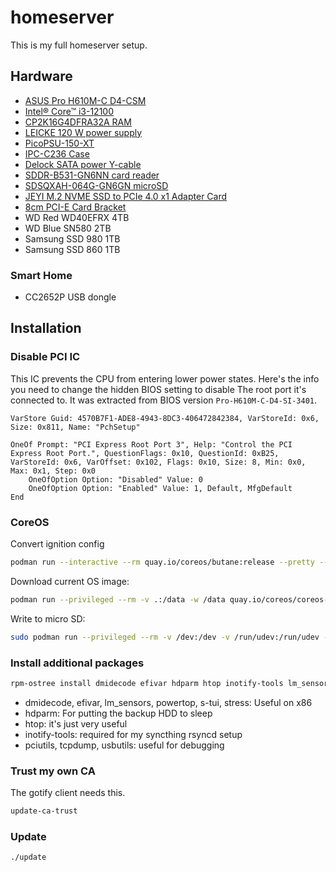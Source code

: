 # homeserver

This is my full homeserver setup.

## Hardware

- [ASUS Pro H610M-C D4-CSM](https://www.asus.com/motherboards-components/motherboards/business/pro-h610m-c-d4-csm/)
- [Intel® Core™ i3-12100](https://ark.intel.com/content/www/us/en/ark/products/134584/intel-core-i3-12100-processor-12m-cache-up-to-4-30-ghz.html)
- [CP2K16G4DFRA32A RAM](https://www.crucial.de/memory/ddr4/CP2K16G4DFRA32A)
- [LEICKE 120 W power supply](https://www.leicke.eu/de/products/NT03015)
- [PicoPSU-150-XT](https://www.mini-box.com/picoPSU-150-XT)
- [IPC-C236 Case](https://www.yakkaroo.de/19-zoll-2he-server-gehaeuse-ipc-c236-36cm-kurz)
- [Delock SATA power Y-cable](https://www.delock.de/produkt/60135/merkmale.html?g=835)
- [SDDR-B531-GN6NN card reader](https://www.westerndigital.com/de-de/products/accessories/sandisk-mobilemate-uhs-i-usb-3-0-microsd-reader-writer?sku=SDDR-B531-GN6NN)
- [SDSQXAH-064G-GN6GN microSD](https://www.westerndigital.com/products/memory-cards/sandisk-extreme-uhs-i-for-mobile-gaming-microsd?sku=SDSQXAH-064G-GN6GN)
- [JEYI M.2 NVME SSD to PCIe 4.0 x1 Adapter Card](https://de.aliexpress.com/item/1005005802093622.html?spm=a2g0o.order_list.order_list_main.11.130e5c5fU2vg1Y&gatewayAdapt=glo2deu)
- [8cm PCI-E Card Bracket](https://www.aliexpress.com/item/1005006014444931.html?spm=a2g0o.order_list.order_list_main.5.130e5c5fU2vg1Y)
- WD Red WD40EFRX 4TB
- WD Blue SN580 2TB
- Samsung SSD 980 1TB
- Samsung SSD 860 1TB


### Smart Home

- CC2652P USB dongle

## Installation

### Disable PCI IC

This IC prevents the CPU from entering lower power states. Here's the info you
need to change the hidden BIOS setting to disable The root port it's connected to.
It was extracted from BIOS version `Pro-H610M-C-D4-SI-3401`.

```
VarStore Guid: 4570B7F1-ADE8-4943-8DC3-406472842384, VarStoreId: 0x6, Size: 0x811, Name: "PchSetup"

OneOf Prompt: "PCI Express Root Port 3", Help: "Control the PCI Express Root Port.", QuestionFlags: 0x10, QuestionId: 0xB25, VarStoreId: 0x6, VarOffset: 0x102, Flags: 0x10, Size: 8, Min: 0x0, Max: 0x1, Step: 0x0
    OneOfOption Option: "Disabled" Value: 0
    OneOfOption Option: "Enabled" Value: 1, Default, MfgDefault
End
```

### CoreOS

Convert ignition config

```bash
podman run --interactive --rm quay.io/coreos/butane:release --pretty --strict < coreos/homeserver.bu > coreos/homeserver.ign
```

Download current OS image:

```bash
podman run --privileged --rm -v .:/data -w /data quay.io/coreos/coreos-installer:release download --architecture aarch64
```

Write to micro SD:

```bash
sudo podman run --privileged --rm -v /dev:/dev -v /run/udev:/run/udev -v .:/data -w /data quay.io/coreos/coreos-installer:release install --offline --image-file fedora-coreos-37.20221106.3.0-metal.x86_64.raw.xz --ignition-file coreos/homeserver.ign /dev/mmcblk0
```

### Install additional packages

```bash
rpm-ostree install dmidecode efivar hdparm htop inotify-tools lm_sensors pciutils powertop s-tui stress tcpdump usbutils
```

- dmidecode, efivar, lm_sensors, powertop, s-tui, stress: Useful on x86
- hdparm: For putting the backup HDD to sleep
- htop: it's just very useful
- inotify-tools: required for my syncthing rsyncd setup
- pciutils, tcpdump, usbutils: useful for debugging

### Trust my own CA

The gotify client needs this.

```bash
update-ca-trust
```

### Update

```bash
./update
```

